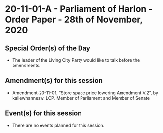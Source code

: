 # 20-11-01-A - Parliament of Harlon - Order Paper - 28th of November, 2020

## Special Order(s) of the Day
- The leader of the Living City Party would like to talk before the amendments.

## Amendment(s) for this session
- Amendment-20-11-01, “Store space price lowering Amendment V.2”, by kallewhannesw, LCP, Member of Parliament and Member of Senate

## Event(s) for this session
- There are no events planned for this session.

